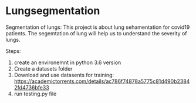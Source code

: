 # Lungsegmentation
Segmentation of lungs: This project is about lung sehamentation for covid19 patients. The segemtation of lung will help us to understand the severity of lungs.  

Steps:
1. create an environemnt in python 3.6 version
2. Create a datasets folder 
2. Download and use datasents for training: https://academictorrents.com/details/ac786f74878a5775c81d490b23842fd4736bfe33 
3. run testing.py file


